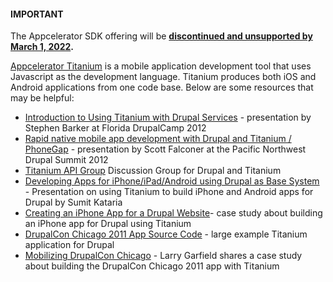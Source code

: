 #### IMPORTANT

The Appcelerator SDK offering will be [**discontinued and unsupported by March 1, 2022**](https://www.axway.com/en/appcelerator-end-of-life)**.**

[Appcelerator Titanium](http://www.appcelerator.com/) is a mobile application development tool that uses Javascript as the development language. Titanium produces both iOS and Android applications from one code base. Below are some resources that may be helpful:

* [Introduction to Using Titanium with Drupal Services](http://fldrupalcamp.org/program/sessions/introduction-to-using-titanium-with-drupal-services) \- presentation by Stephen Barker at Florida DrupalCamp 2012
* [Rapid native mobile app development with Drupal and Titanium / PhoneGap](http://2012.pnwdrupalsummit.org/sessions/rapid-native-mobile-app-development-drupal-and-titanium-phonegap) \- presentation by Scott Falconer at the Pacific Northwest Drupal Summit 2012
* [Titanium API Group](http://groups.drupal.org/titanium-api) Discussion Group for Drupal and Titanium
* [Developing Apps for iPhone/iPad/Android using Drupal as Base System](http://chicago2011.drupal.org/sessions/developing-apps-iphone-ipad-android-using-drupal-base-system) \- Presentation on using Titanium to build iPhone and Android apps for Drupal by Sumit Kataria
* [Creating an iPhone App for a Drupal Website](http://zengenuity.com/blog/a/201105/creating-iphone-app-drupal-website)\- case study about building an iPhone app for Drupal using Titanium
* [DrupalCon Chicago 2011 App Source Code](https://github.com/palantirnet/drupalcon%5Fmobile) \- large example Titanium application for Drupal
* [Mobilizing DrupalCon Chicago](http://www.palantir.net/blog/mobilizing-drupalcon-chicago) \- Larry Garfield shares a case study about building the DrupalCon Chicago 2011 app with Titanium